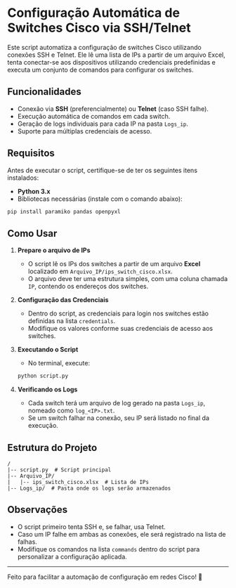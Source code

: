 # Configuração Automática de Switches Cisco via SSH/Telnet

Este script automatiza a configuração de switches Cisco utilizando conexões SSH e Telnet. Ele lê uma lista de IPs a partir de um arquivo Excel, tenta conectar-se aos dispositivos utilizando credenciais predefinidas e executa um conjunto de comandos para configurar os switches.

## Funcionalidades
- Conexão via **SSH** (preferencialmente) ou **Telnet** (caso SSH falhe).
- Execução automática de comandos em cada switch.
- Geração de logs individuais para cada IP na pasta `Logs_ip`.
- Suporte para múltiplas credenciais de acesso.

## Requisitos

Antes de executar o script, certifique-se de ter os seguintes itens instalados:

- **Python 3.x**
- Bibliotecas necessárias (instale com o comando abaixo):

```sh
pip install paramiko pandas openpyxl
```

## Como Usar

1. **Prepare o arquivo de IPs**
   - O script lê os IPs dos switches a partir de um arquivo **Excel** localizado em `Arquivo_IP/ips_switch_cisco.xlsx`.
   - O arquivo deve ter uma estrutura simples, com uma coluna chamada `IP`, contendo os endereços dos switches.

2. **Configuração das Credenciais**
   - Dentro do script, as credenciais para login nos switches estão definidas na lista `credentials`.
   - Modifique os valores conforme suas credenciais de acesso aos switches.

3. **Executando o Script**
   - No terminal, execute:

   ```sh
   python script.py
   ```

4. **Verificando os Logs**
   - Cada switch terá um arquivo de log gerado na pasta `Logs_ip`, nomeado como `log_<IP>.txt`.
   - Se um switch falhar na conexão, seu IP será listado no final da execução.

## Estrutura do Projeto
```
/
|-- script.py  # Script principal
|-- Arquivo_IP/
|   |-- ips_switch_cisco.xlsx  # Lista de IPs
|-- Logs_ip/  # Pasta onde os logs serão armazenados
```

## Observações
- O script primeiro tenta SSH e, se falhar, usa Telnet.
- Caso um IP falhe em ambas as conexões, ele será registrado na lista de falhas.
- Modifique os comandos na lista `commands` dentro do script para personalizar a configuração aplicada.

---
Feito para facilitar a automação de configuração em redes Cisco! 🚀


